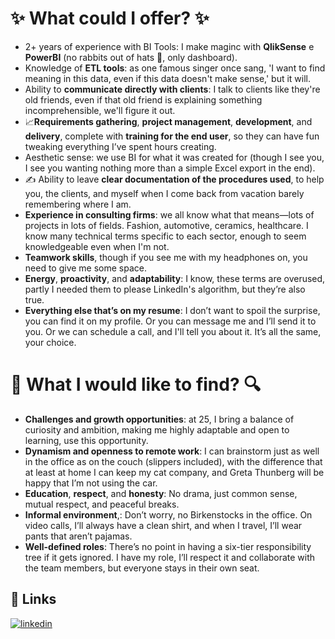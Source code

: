
# ✨  What could I offer? ✨ 


- 2+ years of experience with BI Tools: I make maginc with  **QlikSense** e **PowerBI** (no rabbits out of hats 🎩, only dashboard).
- Knowledge of **ETL tools**: as one famous singer once sang, 'I want to find meaning in this data, even if this data doesn't make sense,' but it will.
- Ability to **communicate directly with clients**: I talk to clients like they're old friends, even if that old friend is explaining something incomprehensible, we'll figure it out.
- 📈**Requirements gathering**, **project management**, **development**, and **delivery**, complete with **training for the end user**, so they can have fun tweaking everything I’ve spent hours creating.
- Aesthetic sense: we use BI for what it was created for (though I see you, I see you wanting nothing more than a simple Excel export in the end).
- ✍️ Ability to leave **clear documentation of the procedures used**, to help you, the clients, and myself when I come back from vacation barely remembering where I am.
- **Experience in consulting firms**: we all know what that means—lots of projects in lots of fields. Fashion, automotive, ceramics, healthcare. I know many technical terms specific to each sector, enough to seem knowledgeable even when I'm not.
- **Teamwork skills**, though if you see me with my headphones on, you need to give me some space.
- **Energy**, **proactivity**, and **adaptability**: I know, these terms are overused, partly I needed them to please LinkedIn's algorithm, but they’re also true.
- **Everything else that’s on my resume**: I don’t want to spoil the surprise, you can find it on my profile. Or you can message me and I’ll send it to you. Or we can schedule a call, and I'll tell you about it. It’s all the same, your choice.

# 🔎  What I would like to find? 🔍

- **Challenges and growth opportunities**: at 25, I bring a balance of curiosity and ambition, making me highly adaptable and open to learning, use this opportunity.
- **Dynamism and openness to remote work**: I can brainstorm just as well in the office as on the couch (slippers included), with the difference that at least at home I can keep my cat company, and Greta Thunberg will be happy that I’m not using the car.
- **Education**, **respect**, and **honesty**: No drama, just common sense, mutual respect, and peaceful breaks.
- **Informal environment**,: Don’t worry, no Birkenstocks in the office. On video calls, I’ll always have a clean shirt, and when I travel, I’ll wear pants that aren’t pajamas.
- **Well-defined roles**: There’s no point in having a six-tier responsibility tree if it gets ignored. I have my role, I’ll respect it and collaborate with the team members, but everyone stays in their own seat.


## 🔗 Links
[![linkedin](https://img.shields.io/badge/linkedin-0A66C2?style=for-the-badge&logo=linkedin&logoColor=white)](https://www.linkedin.com/in/maria-valeria-bonini/)

